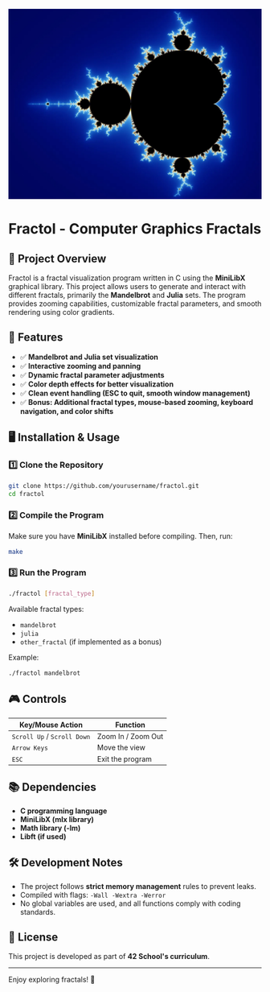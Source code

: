 ![Alt text](mandelbrotset.webp)

# Fractol - Computer Graphics Fractals

## 📌 Project Overview
Fractol is a fractal visualization program written in C using the **MiniLibX** graphical library. This project allows users to generate and interact with different fractals, primarily the **Mandelbrot** and **Julia** sets. The program provides zooming capabilities, customizable fractal parameters, and smooth rendering using color gradients.

## 🎯 Features
- ✅ **Mandelbrot and Julia set visualization**
- ✅ **Interactive zooming and panning**
- ✅ **Dynamic fractal parameter adjustments**
- ✅ **Color depth effects for better visualization**
- ✅ **Clean event handling (ESC to quit, smooth window management)**
- ✅ **Bonus: Additional fractal types, mouse-based zooming, keyboard navigation, and color shifts**

## 🖥️ Installation & Usage

### **1️⃣ Clone the Repository**
```sh
git clone https://github.com/yourusername/fractol.git
cd fractol
```

### **2️⃣ Compile the Program**
Make sure you have **MiniLibX** installed before compiling. Then, run:
```sh
make
```

### **3️⃣ Run the Program**
```sh
./fractol [fractal_type]
```
Available fractal types:
- `mandelbrot`
- `julia`
- `other_fractal` (if implemented as a bonus)

Example:
```sh
./fractol mandelbrot
```

## 🎮 Controls
| **Key/Mouse Action** | **Function** |
|----------------------|-------------|
| `Scroll Up` / `Scroll Down` | Zoom In / Zoom Out |
| `Arrow Keys` | Move the view |
| `ESC` | Exit the program |

## 📚 Dependencies
- **C programming language**
- **MiniLibX (mlx library)**
- **Math library (-lm)**
- **Libft (if used)**

## 🛠️ Development Notes
- The project follows **strict memory management** rules to prevent leaks.
- Compiled with flags: `-Wall -Wextra -Werror`
- No global variables are used, and all functions comply with coding standards.

## 📜 License
This project is developed as part of **42 School's curriculum**.

---

Enjoy exploring fractals! 🚀
